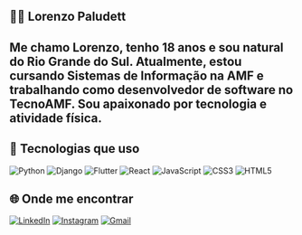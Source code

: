 ## 😶‍🌫️ Lorenzo Paludett 

Me chamo Lorenzo, tenho 18 anos e sou natural do Rio Grande do Sul. Atualmente, estou cursando Sistemas de Informação na AMF e trabalhando como desenvolvedor de software no TecnoAMF. Sou apaixonado por tecnologia e atividade física.
---

## 🚀 Tecnologias que uso
![Python](https://img.shields.io/badge/-Python-3776AB?style=flat&logo=python&logoColor=fff)
![Django](https://img.shields.io/badge/-Django-092E20?style=flat&logo=django&logoColor=fff)
![Flutter](https://img.shields.io/badge/-Flutter-02569B?style=flat&logo=flutter&logoColor=fff)
![React](https://img.shields.io/badge/-React-61DAFB?style=flat&logo=react&logoColor=000)
![JavaScript](https://img.shields.io/badge/-JavaScript-F7DF1E?style=flat&logo=javascript&logoColor=000)
![CSS3](https://img.shields.io/badge/-CSS3-1572B6?style=flat&logo=css3&logoColor=fff)
![HTML5](https://img.shields.io/badge/-HTML5-E34F26?style=flat&logo=html5&logoColor=fff)

## 🌐 Onde me encontrar
[![LinkedIn](https://img.shields.io/badge/LinkedIn-0e76a8?style=flat&logo=linkedin&logoColor=white)](https://www.linkedin.com/in/lorenzo-paludett/)
[![Instagram](https://img.shields.io/badge/Instagram-E4405F?style=flat&logo=instagram&logoColor=white)](https://www.instagram.com/lorenzopaludett/)
[![Gmail](https://img.shields.io/badge/Gmail-D14836?style=flat&logo=gmail&logoColor=white)](mailto:lorenzopaludettbenedetti@gmail.com)
